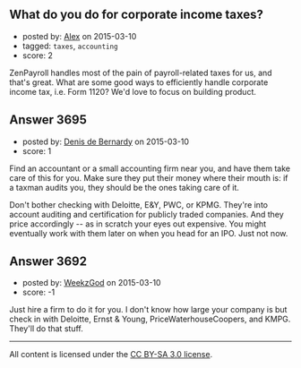 ## What do you do for corporate income taxes?

- posted by: [Alex](https://stackexchange.com/users/5912215/alex) on 2015-03-10
- tagged: `taxes`, `accounting`
- score: 2

<p>ZenPayroll handles most of the pain of payroll-related taxes for us, and that's great.  What are some good ways to efficiently handle corporate income tax, i.e. Form 1120?  We'd love to focus on building product.</p>



## Answer 3695

- posted by: [Denis de Bernardy](https://stackexchange.com/users/182468/denis-de-bernardy) on 2015-03-10
- score: 1

<p>Find an accountant or a small accounting firm near you, and have them take care of this for you. Make sure they put their money where their mouth is: if a taxman audits you, they should be the ones taking care of it.</p>

<p>Don't bother checking with Deloitte, E&amp;Y, PWC, or KPMG. They're into account auditing and certification for publicly traded companies. And they price accordingly -- as in scratch your eyes out expensive. You might eventually work with them later on when you head for an IPO. Just not now.</p>



## Answer 3692

- posted by: [WeekzGod](https://stackexchange.com/users/3629822/weekzgod) on 2015-03-10
- score: -1

<p>Just hire a firm to do it for you.
I don't know how large your company is but check in with Deloitte, Ernst &amp; Young, PriceWaterhouseCoopers, and KMPG. They'll do that stuff.</p>




---

All content is licensed under the [CC BY-SA 3.0 license](https://creativecommons.org/licenses/by-sa/3.0/).
